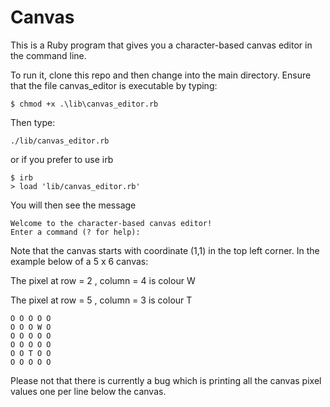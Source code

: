 # Canvas

This is a Ruby program that gives you a character-based canvas editor in the command line.

To run it, clone this repo and then change into the main directory. Ensure that the file canvas_editor is executable by typing:
```
$ chmod +x .\lib\canvas_editor.rb
```
Then type:
```
./lib/canvas_editor.rb
```
or if you prefer to use irb
```
$ irb
> load 'lib/canvas_editor.rb'
```
You will then see the message
```
Welcome to the character-based canvas editor!
Enter a command (? for help):
```
 
Note that the canvas starts with coordinate (1,1) in the top left corner. In the example below of a 5 x 6 canvas:

The pixel at row = 2 , column = 4 is colour W

The pixel at row = 5 , column = 3 is colour T
```
O O O O O
O O O W O
O O O O O
O O O O O
O O T O O
O O O O O
```
Please not that there is currently a bug which is printing all the canvas pixel values one per line below the canvas.

